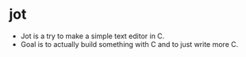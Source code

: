 # jot
- Jot is a try to make a simple text editor in C.
- Goal is to actually build something with C and to just write more C.
